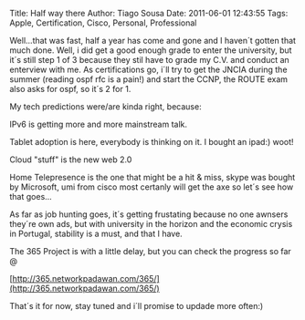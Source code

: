 Title: Half way there
Author: Tiago Sousa
Date: 2011-06-01 12:43:55
Tags: Apple, Certification, Cisco, Personal, Professional


Well...that was fast, half a year has come and gone and I haven´t gotten that much done. Well, i did get a good enough grade to enter the university, but it´s still step 1 of 3 because they stil have to grade my C.V. and conduct an enterview with me. As certifications go, i´ll try to get the JNCIA during the summer (reading ospf rfc is a pain!) and start the CCNP, the ROUTE exam also asks for ospf, so it´s 2 for 1.

My tech predictions were/are kinda right, because:

IPv6 is getting more and more mainstream talk.

Tablet adoption is here, everybody is thinking on it. I bought an ipad:) woot!

Cloud "stuff" is the new web 2.0

Home Telepresence is the one that might be a hit & miss, skype was bought by Microsoft, umi from cisco most certanly will get the axe so let´s see how that goes...

As far as job hunting goes, it´s getting frustating because no one awnsers they´re own ads, but with university in the horizon and the economic crysis in Portugal, stability is a must, and that I have.

The 365 Project is with a little delay, but you can check the progress so far @

[http://365.networkpadawan.com/365/](http://365.networkpadawan.com/365/)

That´s it for now, stay tuned and i´ll promise to updade more often:)